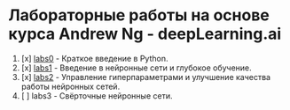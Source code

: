 # Лабораторные работы на основе курса Andrew Ng - deepLearning.ai

1. [x] [labs0](https://github.com/Maksim061994/labs-rut/tree/master/labs0) - Краткое введение в Python.
2. [x] [labs1](https://github.com/Maksim061994/labs-rut/tree/master/labs1) - Введение в нейронные сети и глубокое обучение.
3. [x] [labs2](https://github.com/Maksim061994/labs-rut/tree/master/labs2) - Управление гиперпараметрами и улучшение качества работы нейронных сетей.
3. [ ] labs3 - Свёрточные нейронные сети.